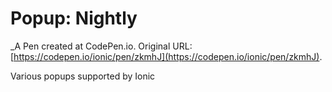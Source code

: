 # Popup: Nightly
 _A Pen created at CodePen.io. Original URL: [https://codepen.io/ionic/pen/zkmhJ](https://codepen.io/ionic/pen/zkmhJ).

 Various popups supported by Ionic